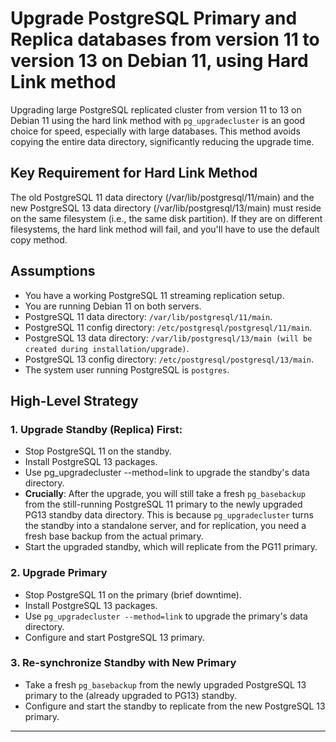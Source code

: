 # Upgrade PostgreSQL Primary and Replica databases from version 11 to version 13 on Debian 11, using Hard Link method

Upgrading large PostgreSQL replicated cluster from version 11 to 13 on Debian 11 using the hard link method with `pg_upgradecluster` is an good choice for speed, especially with large databases. This method avoids copying the entire data directory, significantly reducing the upgrade time.

## Key Requirement for Hard Link Method

The old PostgreSQL 11 data directory (/var/lib/postgresql/11/main) and the new PostgreSQL 13 data directory (/var/lib/postgresql/13/main) must reside on the same filesystem (i.e., the same disk partition). If they are on different filesystems, the hard link method will fail, and you'll have to use the default copy method.

## Assumptions

* You have a working PostgreSQL 11 streaming replication setup.
* You are running Debian 11 on both servers.
* PostgreSQL 11 data directory: `/var/lib/postgresql/11/main`.
* PostgreSQL 11 config directory: `/etc/postgresql/postgresql/11/main`.
* PostgreSQL 13 data directory: `/var/lib/postgresql/13/main (will be created during installation/upgrade)`.
* PostgreSQL 13 config directory: `/etc/postgresql/postgresql/13/main`.
* The system user running PostgreSQL is `postgres`.

## High-Level Strategy

### 1. Upgrade Standby (Replica) First:

* Stop PostgreSQL 11 on the standby.
* Install PostgreSQL 13 packages.
* Use pg_upgradecluster --method=link to upgrade the standby's data directory.
* **Crucially**: After the upgrade, you will still take a fresh `pg_basebackup` from the still-running PostgreSQL 11 primary to the newly upgraded PG13 standby data directory. This is because `pg_upgradecluster` turns the standby into a standalone server, and for replication, you need a fresh base backup from the actual primary.
* Start the upgraded standby, which will replicate from the PG11 primary.

### 2. Upgrade Primary

* Stop PostgreSQL 11 on the primary (brief downtime).
* Install PostgreSQL 13 packages.
* Use `pg_upgradecluster --method=link` to upgrade the primary's data directory.
* Configure and start PostgreSQL 13 primary.

### 3. Re-synchronize Standby with New Primary

* Take a fresh `pg_basebackup` from the newly upgraded PostgreSQL 13 primary to the (already upgraded to PG13) standby.
* Configure and start the standby to replicate from the new PostgreSQL 13 primary.

---

